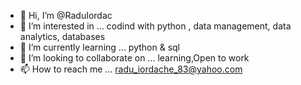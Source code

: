 - 👋 Hi, I’m @RaduIordac
- 👀 I’m interested in ... codind with python , data management, data analytics, databases
- 🌱 I’m currently learning ... python & sql
- 💞️ I’m looking to collaborate on ... learning,Open to work
- 📫 How to reach me ... radu_iordache_83@yahoo.com

<!---
RaduIordac/RaduIordac is a ✨ special ✨ repository because its `README.md` (this file) appears on your GitHub profile.
You can click the Preview link to take a look at your changes.
--->
